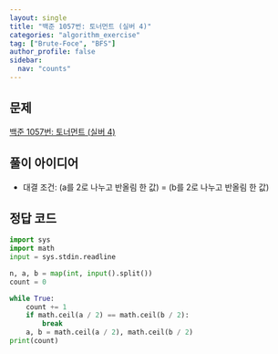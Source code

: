 ```yaml
---
layout: single
title: "백준 1057번: 토너먼트 (실버 4)"
categories: "algorithm_exercise"
tag: ["Brute-Foce", "BFS"]
author_profile: false
sidebar:
  nav: "counts"
---
```


## 문제

[백준 1057번: 토너먼트 (실버 4)](https://www.acmicpc.net/problem/1057)

## 풀이 아이디어

- 대결 조건: (a를 2로 나누고 반올림 한 값) = (b를 2로 나누고 반올림 한 값)

## 정답 코드

```python
import sys
import math
input = sys.stdin.readline

n, a, b = map(int, input().split())
count = 0

while True:
    count += 1
    if math.ceil(a / 2) == math.ceil(b / 2):
        break
    a, b = math.ceil(a / 2), math.ceil(b / 2)
print(count)
```
